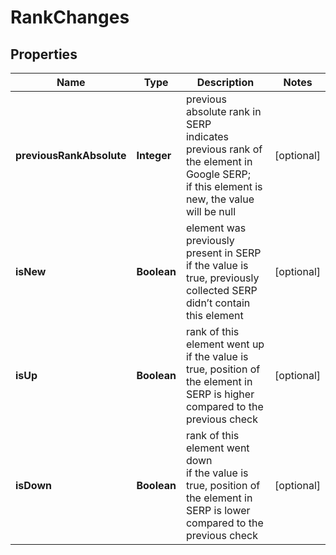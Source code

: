 # RankChanges


## Properties

| Name | Type | Description | Notes |
|------------ | ------------- | ------------- | -------------|
**previousRankAbsolute** | **Integer** | previous absolute rank in SERP<br>indicates previous rank of the element in Google SERP;<br>if this element is new, the value will be null |[optional]|
**isNew** | **Boolean** | element was previously present in SERP<br>if the value is true, previously collected SERP didn’t contain this element |[optional]|
**isUp** | **Boolean** | rank of this element went up<br>if the value is true, position of the element in SERP is higher compared to the previous check |[optional]|
**isDown** | **Boolean** | rank of this element went down<br>if the value is true, position of the element in SERP is lower compared to the previous check |[optional]|